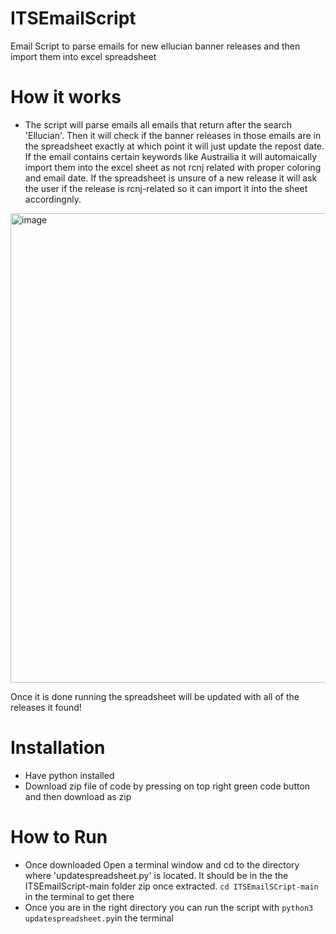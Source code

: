 # ITSEmailScript
Email Script to parse emails for new ellucian banner releases and then import them into excel spreadsheet

# How it works
- The script will parse emails all emails that return after the search 'Ellucian'. Then it will check if the banner releases in those emails are in the spreadsheet exactly at which point it will just update the repost date. If the email contains certain keywords like Austrailia it will automaically import them into the excel sheet as not rcnj related with proper coloring and email date. If the spreadsheet is unsure of a new release it will ask the user if the release is rcnj-related so it can import it into the sheet accordingnly. 
<img width="751" alt="image" src="https://user-images.githubusercontent.com/68625150/195638932-5f02eae5-abfe-47d3-b6a5-988cd978203a.png">

Once it is done running the spreadsheet will be updated with all of the releases it found! 


# Installation
- Have python installed 
- Download zip file of code by pressing on top right green code button and then download as zip


# How to Run
- Once downloaded Open a terminal window and cd to the directory where 'updatespreadsheet.py' is located. It should be in the the ITSEmailScript-main folder zip once extracted. 
`cd ITSEmailSCript-main` in the terminal to get there
- Once you are in the right directory you can run the script with `python3 updatespreadsheet.py`in the terminal


